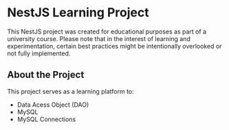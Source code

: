 # NestJS Learning Project

This NestJS project was created for educational purposes as part of a university course. Please note that in the interest of learning and experimentation, certain best practices might be intentionally overlooked or not fully implemented.

## About the Project

This project serves as a learning platform to:

- Data Acess Object (DAO)
- MySQL
- MySQL Connections